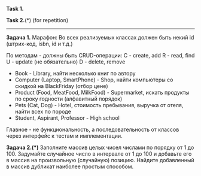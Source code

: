 **Task 1.**


**Task 2.**(*) (for repetition)

___________________________

**Задача 1.**
Марафон:
Во всех реализуемых класcах должен быть некий id (штрих-код, isbn, id и т.д.)

По методам - должны быть CRUD-операции:
С - create, add
R - read, find
U - update (не обязательно)
D - delete, remove

- Book - Library, найти несколько книг по автору
- Computer (Laptop, SmartPhone) - Shop, найти компьютеры со скидкой на BlackFriday (отбор цене)
- Product (Food, MeatFood, MilkFood) - Supermarket, искать продукты по сроку годности (алфавитный порядок)
- Pets (Cat, Dog) - Hotel, стоимость пребывания, выручка от отеля, найти всех по породе
- Student, Aspirant, Professor - High school

Главное - не функциональность, а последовательность от классов через интерфейс к тестам и имплементации.

**Задача 2.(*)**
Заполните массив целых чисел числами по порядку от 1 до 100. 
Задумайте случайное число в интервале от 1 до 100 и добавьте его в массив на произвольную (случайную) позицию.
Найдите добавленный в массив дубликат наиболее простым способом.








